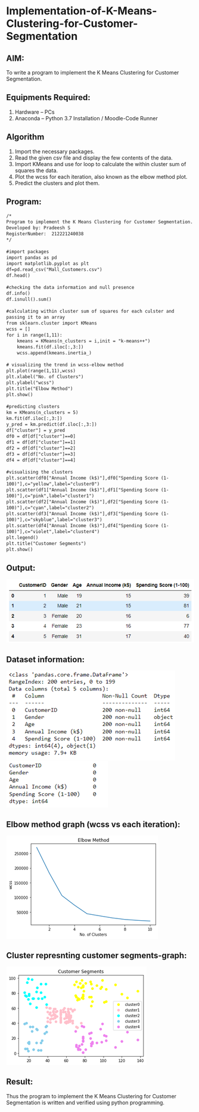 # Implementation-of-K-Means-Clustering-for-Customer-Segmentation

## AIM:
To write a program to implement the K Means Clustering for Customer Segmentation.

## Equipments Required:
1. Hardware – PCs
2. Anaconda – Python 3.7 Installation / Moodle-Code Runner

## Algorithm
1. Import the necessary packages.
2. Read the given csv file and display the few contents of the data.
3. Import KMeans and use for loop to calculate the within cluster sum of squares the data.
4. Plot the wcss for each iteration, also known as the elbow method plot.
5. Predict the clusters and plot them.


## Program:
```
/*
Program to implement the K Means Clustering for Customer Segmentation.
Developed by: Pradeesh S
RegisterNumber:  212221240038
*/

#import packages
import pandas as pd
import matplotlib.pyplot as plt
df=pd.read_csv("Mall_Customers.csv")
df.head()

#checking the data information and null presence
df.info()
df.isnull().sum()

#calculating within cluster sum of squares for each culster and passing it to an array
from sklearn.cluster import KMeans
wcss = []  
for i in range(1,11):
    kmeans = KMeans(n_clusters = i,init = "k-means++")
    kmeans.fit(df.iloc[:,3:])
    wcss.append(kmeans.inertia_)

# visualizing the trend in wcss-elbow method
plt.plot(range(1,11),wcss)
plt.xlabel("No. of Clusters")
plt.ylabel("wcss")
plt.title("Elbow Method")
plt.show()

#predicting clusters
km = KMeans(n_clusters = 5)
km.fit(df.iloc[:,3:])
y_pred = km.predict(df.iloc[:,3:])
df["cluster"] = y_pred
df0 = df[df["cluster"]==0]
df1 = df[df["cluster"]==1]
df2 = df[df["cluster"]==2]
df3 = df[df["cluster"]==3]
df4 = df[df["cluster"]==4]

#visualising the clusters
plt.scatter(df0["Annual Income (k$)"],df0["Spending Score (1-100)"],c="yellow",label="cluster0")
plt.scatter(df1["Annual Income (k$)"],df1["Spending Score (1-100)"],c="pink",label="cluster1")
plt.scatter(df2["Annual Income (k$)"],df2["Spending Score (1-100)"],c="cyan",label="cluster2")
plt.scatter(df3["Annual Income (k$)"],df3["Spending Score (1-100)"],c="skyblue",label="cluster3")
plt.scatter(df4["Annual Income (k$)"],df4["Spending Score (1-100)"],c="violet",label="cluster4")
plt.legend()
plt.title("Customer Segments")
plt.show()
```

## Output:
![](o1.png)
## Dataset information:
![](o2.png)
![](o3.png)
## Elbow method graph (wcss vs each iteration):
![](o4.png)
## Cluster represnting customer segments-graph:
![](o5.png)
## Result:
Thus the program to implement the K Means Clustering for Customer Segmentation is written and verified using python programming.
